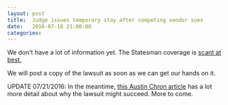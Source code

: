 ```yaml
---
layout: post
title:  Judge issues temporary stay after competing vendor sues
date:   2016-07-18 21:00:00
categories:
---
```

We don't have a lot of information yet. The Statesman coverage is [scant at best.](http://www.mystatesman.com/news/news/local-govt-politics/court-orders-austin-to-place-police-body-camera-co/nrzzs/)

We will post a copy of the lawsuit as soon as we can get our hands on it. 

UPDATE 07/21/2016: In the meantime, [this Austin Chron article](http://www.austinchronicle.com/news/2016-07-22/did-the-city-jump-into-bed-with-taser-too-fast/ ) has a lot more detail about why the lawsuit might succeed. More to come.
